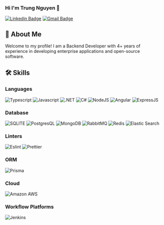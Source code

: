 ### Hi I'm Trung Nguyen 👋

[![Linkedin Badge](https://img.shields.io/badge/-trungnguyen-blue?style=flat&logo=Linkedin&logoColor=white&link=https://www.linkedin.com/in/trungnguyen-be)](https://www.linkedin.com/in/trungnguyen-be)
[![Gmail Badge](https://img.shields.io/badge/-nguyentrung96dn@gmail.com-c14438?style=flat&logo=Gmail&logoColor=white&link=mailto:jessicalim813@gmail.com)](mailto:nguyentrung96dn@gmail.com)

## 🚀 About Me
Welcome to my profile! I am a Backend Developer with 4+ years of experience in developing enterprise applications and open-source software.

## 🛠️ Skills

### Languages

![Typescript](https://img.shields.io/badge/TypeScript-3178C6?style=for-the-badge&logo=typescript&logoColor=white)
![Javascript](https://img.shields.io/badge/JavaScript-323330?style=for-the-badge&logo=javascript&logoColor=F7DF1E)
![.NET](https://img.shields.io/badge/.NET-5C2D91?style=for-the-badge&logo=.net&logoColor=white)
![C#](https://img.shields.io/badge/C%23-239120?style=for-the-badge&logo=c-sharp&logoColor=white)
![NodeJS](https://img.shields.io/badge/Node.js-43853D?style=for-the-badge&logo=node.js&logoColor=white)
![Angular](https://img.shields.io/badge/Angular-DD0031?style=for-the-badge&logo=angular&logoColor=white)
![ExpressJS](https://img.shields.io/badge/Express.js-404D59?style=for-the-badge)

### Database
![SQLITE](https://img.shields.io/badge/SQLite-07405E?style=for-the-badge&logo=sqlite&logoColor=white)
![PostgresQL](https://img.shields.io/badge/PostgreSQL-316192?style=for-the-badge&logo=postgresql&logoColor=white)
![MongoDB](https://img.shields.io/badge/MongoDB-4EA94B?style=for-the-badge&logo=mongodb&logoColor=white)
![RabbitMQ](https://img.shields.io/badge/rabbitmq-%23FF6600.svg?&style=for-the-badge&logo=rabbitmq&logoColor=white)
![Redis](https://img.shields.io/badge/redis-%23DD0031.svg?&style=for-the-badge&logo=redis&logoColor=white)
![Elastic Search](https://img.shields.io/badge/Elastic_Search-005571?style=for-the-badge&logo=elasticsearch&logoColor=white)

### Linters
![Eslint](https://img.shields.io/badge/eslint-3A33D1?style=for-the-badge&logo=eslint&logoColor=white)
![Prettier](https://img.shields.io/badge/prettier-1A2C34?style=for-the-badge&logo=prettier&logoColor=F7BA3E)

### ORM
![Prisma](https://img.shields.io/badge/Prisma-3982CE?style=for-the-badge&logo=Prisma&logoColor=white)

### Cloud
![Amazon AWS](https://img.shields.io/badge/Amazon_AWS-FF9900?style=for-the-badge&logo=amazonaws&logoColor=white)

### Workflow Platforms
![Jenkins](https://img.shields.io/badge/Jenkins-D24939?style=for-the-badge&logo=Jenkins&logoColor=white)
